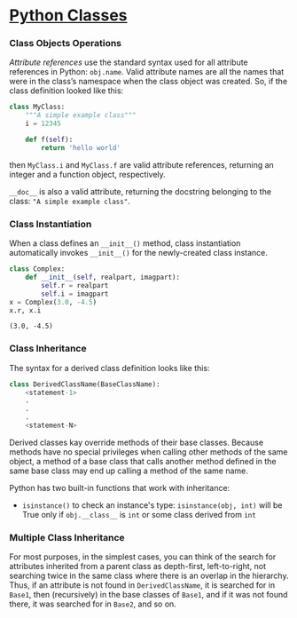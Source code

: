 #  [Python Classes](https://docs.python.org/3/tutorial/classes.html)

### Class Objects Operations

*Attribute references* use the standard syntax used for all attribute references in Python: `obj.name`.  Valid attribute names are all the names that were in the class’s namespace when the class object was created.  So, if the class definition looked like this:

```python
class MyClass:
    """A simple example class"""
    i = 12345

    def f(self):
        return 'hello world'
```

then `MyClass.i` and `MyClass.f` are valid attribute references, returning an integer and a function object, respectively.

`__doc__` is also a valid attribute, returning the docstring belonging to the class: `"A simple example class"`.

### Class Instantiation

When a class defines an `__init__()` method, class instantiation automatically invokes `__init__()` for the newly-created class instance.

```python
class Complex:
    def __init__(self, realpart, imagpart):
        self.r = realpart
        self.i = imagpart
x = Complex(3.0, -4.5)
x.r, x.i
```

```pyt
(3.0, -4.5)
```

### Class Inheritance

The syntax for a derived class definition looks like this:

```python
class DerivedClassName(BaseClassName):
    <statement-1>
    .
    .
    .
    <statement-N>
```

Derived classes kay override methods of their base classes. Because methods have no special privileges when calling other methods of the same object, a method of a base class that calls another method defined in the same base class may end up calling a method of the same name.

Python has two built-in functions that work with inheritance:

* `isinstance()` to check an instance's type: `isinstance(obj, int)` will be True only if `obj.__class__` is `int` or some class derived from `int`

### Multiple Class Inheritance

For most purposes, in the simplest cases, you can think of the search for attributes inherited from a parent class as depth-first, left-to-right, not searching twice in the same class where there is an overlap in the hierarchy. Thus, if an attribute is not found in `DerivedClassName`, it is searched for in `Base1`, then (recursively) in the base classes of `Base1`, and if it was not found there, it was searched for in `Base2`, and so on.
